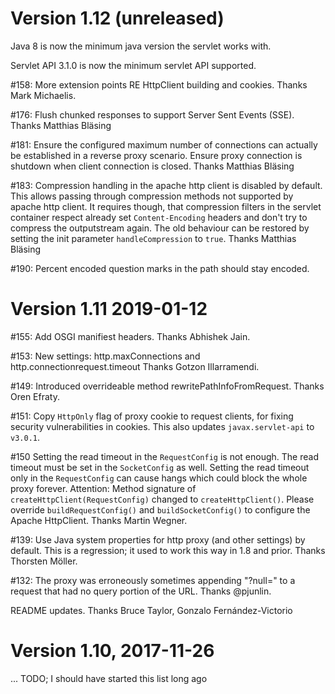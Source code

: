 # Version 1.12 (unreleased)

Java 8 is now the minimum java version the servlet works with.

Servlet API 3.1.0 is now the minimum servlet API supported.

\#158: More extension points RE HttpClient building and cookies.
Thanks Mark Michaelis.

\#176: Flush chunked responses to support Server Sent Events (SSE).
Thanks Matthias Bläsing

\#181: Ensure the configured maximum number of connections can actually be
established in a reverse proxy scenario. Ensure proxy connection is shutdown
when client connection is closed.
Thanks Matthias Bläsing

\#183: Compression handling in the apache http client is disabled by default.
This allows passing through compression methods not supported by apache http
client. It requires though, that compression filters in the servlet container
respect already set `Content-Encoding` headers and don't try to compress the
outputstream again. The old behaviour can be restored by setting the init
parameter `handleCompression` to `true`.
Thanks Matthias Bläsing

\#190: Percent encoded question marks in the path should stay encoded.

# Version 1.11 2019-01-12

\#155: Add OSGI manifiest headers.
Thanks Abhishek Jain.

\#153: New settings: http.maxConnections and http.connectionrequest.timeout
Thanks Gotzon Illarramendi.

\#149: Introduced overrideable method rewritePathInfoFromRequest.
Thanks Oren Efraty.

\#151: Copy `HttpOnly` flag of proxy cookie to request clients, for fixing security vulnerabilities in cookies.
This also updates `javax.servlet-api` to `v3.0.1`.

\#150 Setting the read timeout in the `RequestConfig` is not enough.
The read timeout must be set in the `SocketConfig` as well.
Setting the read timeout only in the `RequestConfig` can cause hangs which could
block the whole proxy forever.
Attention: Method signature of `createHttpClient(RequestConfig)` changed to
`createHttpClient()`.
Please override `buildRequestConfig()` and `buildSocketConfig()` to configure the
Apache HttpClient.
Thanks Martin Wegner.

\#139: Use Java system properties for http proxy (and other settings) by default.
This is a regression; it used to work this way in 1.8 and prior.
Thanks Thorsten Möller.

\#132: The proxy was erroneously sometimes appending "?null=" to a
request that had no query portion of the URL.
Thanks @pjunlin.

README updates.  Thanks Bruce Taylor, Gonzalo Fernández-Victorio

# Version 1.10, 2017-11-26

... TODO; I should have started this list long ago
